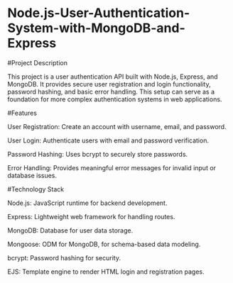 # Node.js-User-Authentication-System-with-MongoDB-and-Express
#Project Description

This project is a user authentication API built with Node.js, Express, and MongoDB. It provides secure user registration and login functionality, password hashing, and basic error handling. This setup can serve as a foundation for more complex authentication systems in web applications.

#Features

User Registration: Create an account with username, email, and password.

User Login: Authenticate users with email and password verification.

Password Hashing: Uses bcrypt to securely store passwords.

Error Handling: Provides meaningful error messages for invalid input or database issues.

#Technology Stack

Node.js: JavaScript runtime for backend development.

Express: Lightweight web framework for handling routes.

MongoDB: Database for user data storage.

Mongoose: ODM for MongoDB, for schema-based data modeling.

bcrypt: Password hashing for security.

EJS: Template engine to render HTML login and registration pages.
